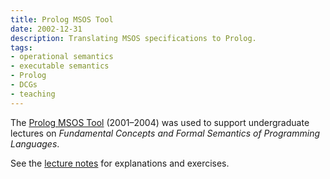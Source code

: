 ```yaml
---
title: Prolog MSOS Tool
date: 2002-12-31
description: Translating MSOS specifications to Prolog.
tags:
- operational semantics
- executable semantics
- Prolog
- DCGs
- teaching
---
```


The [Prolog MSOS Tool] (2001–2004) was used to support undergraduate lectures on
*Fundamental Concepts and Formal Semantics of Programming Languages*.

See the [lecture notes] for explanations and exercises.

[Prolog MSOS Tool]: https://pdmosses.github.io/prolog-msos-tool/
[lecture notes]: https://pdmosses.github.io/prolog-msos-tool/Notes.pdf
